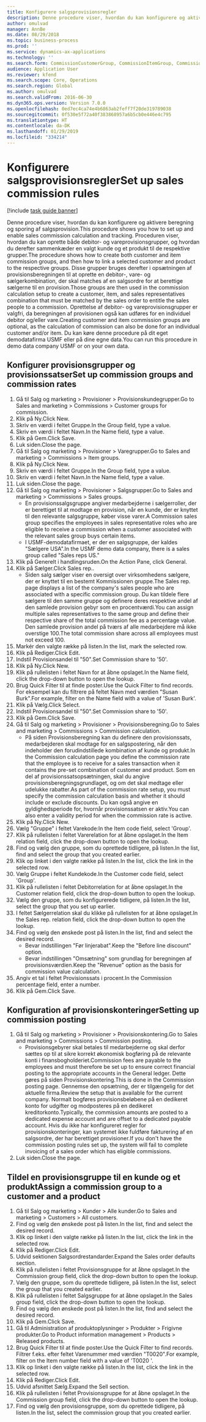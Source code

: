 ```yaml
---
title: Konfigurere salgsprovisionsregler
description: Denne procedure viser, hvordan du kan konfigurere og aktivere beregning og sporing af salgsprovision.
author: omulvad
manager: AnnBe
ms.date: 08/29/2018
ms.topic: business-process
ms.prod: ''
ms.service: dynamics-ax-applications
ms.technology: ''
ms.search.form: CommissionCustomerGroup, CommissionItemGroup, CommissionSalesGroup, CommissionSalesMember, DirPartyLookup, CommissionCalc, InventPosting, CustTable, EcoResProductDetailsExtended
audience: Application User
ms.reviewer: kfend
ms.search.scope: Core, Operations
ms.search.region: Global
ms.author: omulvad
ms.search.validFrom: 2016-06-30
ms.dyn365.ops.version: Version 7.0.0
ms.openlocfilehash: 0ed7ec4ca74e4b6863ab2feff7f20de319789038
ms.sourcegitcommit: 0f530e5f72a40f383868957a6b5cb0e446e4c795
ms.translationtype: HT
ms.contentlocale: da-DK
ms.lasthandoff: 01/29/2019
ms.locfileid: "334214"
---
```

# <a name="set-up-sales-commission-rules"></a><span data-ttu-id="1aaf1-103">Konfigurere salgsprovisionsregler</span><span class="sxs-lookup"><span data-stu-id="1aaf1-103">Set up sales commission rules</span></span>

[!include [task guide banner](../../includes/task-guide-banner.md)]

<span data-ttu-id="1aaf1-104">Denne procedure viser, hvordan du kan konfigurere og aktivere beregning og sporing af salgsprovision.</span><span class="sxs-lookup"><span data-stu-id="1aaf1-104">This procedure shows you how to set up and enable sales commission calculation and tracking.</span></span> <span data-ttu-id="1aaf1-105">Proceduren viser, hvordan du kan oprette både debitor- og vareprovisionsgrupper, og hvordan du derefter sammenkæder en valgt kunde og et produkt til de respektive grupper.</span><span class="sxs-lookup"><span data-stu-id="1aaf1-105">The procedure shows how to create both customer and item commission groups, and then how to link a selected customer and product to the respective groups.</span></span> <span data-ttu-id="1aaf1-106">Disse grupper bruges derefter i opsætningen af provisionsberegningen til at oprette en debitor-, vare- og sælgerkombination, der skal matches af en salgsordre for at berettige sælgerne til en provision.</span><span class="sxs-lookup"><span data-stu-id="1aaf1-106">Those groups are then used in the commission calculation setup to create a customer, item, and sales representatives combination that must be matched by the sales order to entitle the sales people to a commission.</span></span> <span data-ttu-id="1aaf1-107">Oprettelse af debitor- og vareprovisionsgrupper er valgfri, da beregningen af provisionen også kan udføres for en individuel debitor og/eller vare.</span><span class="sxs-lookup"><span data-stu-id="1aaf1-107">Creating customer and item commission groups are optional, as the calculation of commission can also be done for an individual customer and/or item.</span></span> <span data-ttu-id="1aaf1-108">Du kan køre denne procedure på dit eget demodatafirma USMF eller på dine egne data.</span><span class="sxs-lookup"><span data-stu-id="1aaf1-108">You can run this procedure in demo data company USMF or on your own data.</span></span>


## <a name="set-up-commission-groups-and-commission-rates"></a><span data-ttu-id="1aaf1-109">Konfigurer provisionsgrupper og provisionssatser</span><span class="sxs-lookup"><span data-stu-id="1aaf1-109">Set up commission groups and commission rates</span></span>
1. <span data-ttu-id="1aaf1-110">Gå til Salg og marketing > Provisioner > Provisionskundegrupper.</span><span class="sxs-lookup"><span data-stu-id="1aaf1-110">Go to Sales and marketing > Commissions > Customer groups for commission.</span></span>
2. <span data-ttu-id="1aaf1-111">Klik på Ny.</span><span class="sxs-lookup"><span data-stu-id="1aaf1-111">Click New.</span></span>
3. <span data-ttu-id="1aaf1-112">Skriv en værdi i feltet Gruppe.</span><span class="sxs-lookup"><span data-stu-id="1aaf1-112">In the Group field, type a value.</span></span>
4. <span data-ttu-id="1aaf1-113">Skriv en værdi i feltet Navn.</span><span class="sxs-lookup"><span data-stu-id="1aaf1-113">In the Name field, type a value.</span></span>
5. <span data-ttu-id="1aaf1-114">Klik på Gem.</span><span class="sxs-lookup"><span data-stu-id="1aaf1-114">Click Save.</span></span>
6. <span data-ttu-id="1aaf1-115">Luk siden.</span><span class="sxs-lookup"><span data-stu-id="1aaf1-115">Close the page.</span></span>
7. <span data-ttu-id="1aaf1-116">Gå til Salg og marketing > Provisioner > Varegrupper.</span><span class="sxs-lookup"><span data-stu-id="1aaf1-116">Go to Sales and marketing > Commissions > Item groups.</span></span>
8. <span data-ttu-id="1aaf1-117">Klik på Ny.</span><span class="sxs-lookup"><span data-stu-id="1aaf1-117">Click New.</span></span>
9. <span data-ttu-id="1aaf1-118">Skriv en værdi i feltet Gruppe.</span><span class="sxs-lookup"><span data-stu-id="1aaf1-118">In the Group field, type a value.</span></span>
10. <span data-ttu-id="1aaf1-119">Skriv en værdi i feltet Navn.</span><span class="sxs-lookup"><span data-stu-id="1aaf1-119">In the Name field, type a value.</span></span>
11. <span data-ttu-id="1aaf1-120">Luk siden.</span><span class="sxs-lookup"><span data-stu-id="1aaf1-120">Close the page.</span></span>
12. <span data-ttu-id="1aaf1-121">Gå til Salg og marketing > Provisioner > Salgsgrupper.</span><span class="sxs-lookup"><span data-stu-id="1aaf1-121">Go to Sales and marketing > Commissions > Sales groups.</span></span>
    * <span data-ttu-id="1aaf1-122">En provisionssalgsgruppe angiver medarbejderne i sælgerroller, der er berettiget til at modtage en provision, når en kunde, der er knyttet til den relevante salgsgruppe, køber visse varer.</span><span class="sxs-lookup"><span data-stu-id="1aaf1-122">A Commission sales group specifies the employees in sales representative roles who are eligible to receive a commission when a customer associated with the relevant sales group buys certain items.</span></span>  
    * <span data-ttu-id="1aaf1-123">I USMF-demodatafirmaet, er der en salgsgruppe, der kaldes "Sælgere USA".</span><span class="sxs-lookup"><span data-stu-id="1aaf1-123">In the USMF demo data company, there is a sales group called "Sales reps US."</span></span>  
13. <span data-ttu-id="1aaf1-124">Klik på Generelt i handlingsruden.</span><span class="sxs-lookup"><span data-stu-id="1aaf1-124">On the Action Pane, click General.</span></span>
14. <span data-ttu-id="1aaf1-125">Klik på Sælger.</span><span class="sxs-lookup"><span data-stu-id="1aaf1-125">Click Sales rep..</span></span>
    * <span data-ttu-id="1aaf1-126">Siden salg sælger viser en oversigt over virksomhedens sælgere, der er knyttet til en bestemt Kommissionen gruppe.</span><span class="sxs-lookup"><span data-stu-id="1aaf1-126">The Sales rep. page displays a list of the company's sales people who are associated with a specific commission group.</span></span> <span data-ttu-id="1aaf1-127">Du kan tildele flere sælgere til den samme gruppe og definere deres respektive andel af den samlede provision gebyr som en procentværdi.</span><span class="sxs-lookup"><span data-stu-id="1aaf1-127">You can assign multiple sales representatives to the same group and define their respective share of the total commission fee as a percentage value.</span></span> <span data-ttu-id="1aaf1-128">Den samlede provision andel på tværs af alle medarbejdere må ikke overstige 100.</span><span class="sxs-lookup"><span data-stu-id="1aaf1-128">The total commission share across all employees must not exceed 100.</span></span>  
15. <span data-ttu-id="1aaf1-129">Markér den valgte række på listen.</span><span class="sxs-lookup"><span data-stu-id="1aaf1-129">In the list, mark the selected row.</span></span>
16. <span data-ttu-id="1aaf1-130">Klik på Rediger.</span><span class="sxs-lookup"><span data-stu-id="1aaf1-130">Click Edit.</span></span>
17. <span data-ttu-id="1aaf1-131">Indstil Provisionsandel til "50".</span><span class="sxs-lookup"><span data-stu-id="1aaf1-131">Set Commission share to '50'.</span></span>
18. <span data-ttu-id="1aaf1-132">Klik på Ny.</span><span class="sxs-lookup"><span data-stu-id="1aaf1-132">Click New.</span></span>
19. <span data-ttu-id="1aaf1-133">Klik på rullelisten i feltet Navn for at åbne opslaget.</span><span class="sxs-lookup"><span data-stu-id="1aaf1-133">In the Name field, click the drop-down button to open the lookup.</span></span>
20. <span data-ttu-id="1aaf1-134">Brug Quick Filter til at finde poster.</span><span class="sxs-lookup"><span data-stu-id="1aaf1-134">Use the Quick Filter to find records.</span></span> <span data-ttu-id="1aaf1-135">For eksempel kan du filtrere på feltet Navn med værdien "Susan Burk".</span><span class="sxs-lookup"><span data-stu-id="1aaf1-135">For example, filter on the Name field with a value of 'Susan Burk'.</span></span>
21. <span data-ttu-id="1aaf1-136">Klik på Vælg.</span><span class="sxs-lookup"><span data-stu-id="1aaf1-136">Click Select.</span></span>
22. <span data-ttu-id="1aaf1-137">Indstil Provisionsandel til "50".</span><span class="sxs-lookup"><span data-stu-id="1aaf1-137">Set Commission share to '50'.</span></span>
23. <span data-ttu-id="1aaf1-138">Klik på Gem.</span><span class="sxs-lookup"><span data-stu-id="1aaf1-138">Click Save.</span></span>
24. <span data-ttu-id="1aaf1-139">Gå til Salg og marketing > Provisioner > Provisionsberegning.</span><span class="sxs-lookup"><span data-stu-id="1aaf1-139">Go to Sales and marketing > Commissions > Commission calculation.</span></span>
    * <span data-ttu-id="1aaf1-140">På siden Provisionsberegning kan du definere den provisionssats, medarbejderen skal modtage for en salgspostering, når den indeholder den forudindstillede kombination af kunde og produkt.</span><span class="sxs-lookup"><span data-stu-id="1aaf1-140">In the Commission calculation page you define the commission rate that the employee is to receive for a sales transaction when it contains the pre-set combination of customer and product.</span></span> <span data-ttu-id="1aaf1-141">Som en del af provisionssatsopsætningen, skal du angive provisionsberegningsgrundlaget, og om det skal medtage eller udelukke rabatter.</span><span class="sxs-lookup"><span data-stu-id="1aaf1-141">As part of the commission rate setup, you must specify the commission calculation basis and whether it should include or exclude discounts.</span></span> <span data-ttu-id="1aaf1-142">Du kan også angive en gyldighedsperiode for, hvornår provisionssatsen er aktiv.</span><span class="sxs-lookup"><span data-stu-id="1aaf1-142">You can also enter a validity period for when the commission rate is active.</span></span>  
25. <span data-ttu-id="1aaf1-143">Klik på Ny.</span><span class="sxs-lookup"><span data-stu-id="1aaf1-143">Click New.</span></span>
26. <span data-ttu-id="1aaf1-144">Vælg "Gruppe" i feltet Varekode:</span><span class="sxs-lookup"><span data-stu-id="1aaf1-144">In the Item code field, select 'Group'.</span></span>
27. <span data-ttu-id="1aaf1-145">Klik på rullelisten i feltet Varerelation for at åbne opslaget.</span><span class="sxs-lookup"><span data-stu-id="1aaf1-145">In the Item relation field, click the drop-down button to open the lookup.</span></span>
28. <span data-ttu-id="1aaf1-146">Find og vælg den gruppe, som du oprettede tidligere, på listen.</span><span class="sxs-lookup"><span data-stu-id="1aaf1-146">In the list, find and select the group that you created earlier.</span></span>
29. <span data-ttu-id="1aaf1-147">Klik op linket i den valgte række på listen.</span><span class="sxs-lookup"><span data-stu-id="1aaf1-147">In the list, click the link in the selected row.</span></span>
30. <span data-ttu-id="1aaf1-148">Vælg Gruppe i feltet Kundekode.</span><span class="sxs-lookup"><span data-stu-id="1aaf1-148">In the Customer code field, select 'Group'.</span></span>
31. <span data-ttu-id="1aaf1-149">Klik på rullelisten i feltet Debitorrelation for at åbne opslaget.</span><span class="sxs-lookup"><span data-stu-id="1aaf1-149">In the Customer relation field, click the drop-down button to open the lookup.</span></span>
32. <span data-ttu-id="1aaf1-150">Vælg den gruppe, som du konfigurerede tidligere, på listen.</span><span class="sxs-lookup"><span data-stu-id="1aaf1-150">In the list, select the group that you set up earlier.</span></span>
33. <span data-ttu-id="1aaf1-151">I feltet Sælgerrelation skal du klikke på rullelisten for at åbne opslaget.</span><span class="sxs-lookup"><span data-stu-id="1aaf1-151">In the Sales rep. relation field, click the drop-down button to open the lookup.</span></span>
34. <span data-ttu-id="1aaf1-152">Find og vælg den ønskede post på listen.</span><span class="sxs-lookup"><span data-stu-id="1aaf1-152">In the list, find and select the desired record.</span></span>
    * <span data-ttu-id="1aaf1-153">Bevar indstillingen "Før linjerabat".</span><span class="sxs-lookup"><span data-stu-id="1aaf1-153">Keep the "Before line discount" option.</span></span>  
    * <span data-ttu-id="1aaf1-154">Bevar indstillingen "Omsætning" som grundlag for beregningen af provisionsværdien.</span><span class="sxs-lookup"><span data-stu-id="1aaf1-154">Keep the "Revenue" option as the basis for commission value calculation.</span></span>    
35. <span data-ttu-id="1aaf1-155">Angiv et tal i feltet Provisionssats i procent.</span><span class="sxs-lookup"><span data-stu-id="1aaf1-155">In the Commission percentage field, enter a number.</span></span>
36. <span data-ttu-id="1aaf1-156">Klik på Gem.</span><span class="sxs-lookup"><span data-stu-id="1aaf1-156">Click Save.</span></span>

## <a name="setting-up-commission-posting"></a><span data-ttu-id="1aaf1-157">Konfiguration af provisionskonteringer</span><span class="sxs-lookup"><span data-stu-id="1aaf1-157">Setting up commission posting</span></span>
1. <span data-ttu-id="1aaf1-158">Gå til Salg og marketing > Provisioner > Provisionskontering.</span><span class="sxs-lookup"><span data-stu-id="1aaf1-158">Go to Sales and marketing > Commissions > Commission posting.</span></span>
    * <span data-ttu-id="1aaf1-159">Provisionsgebyrer skal betales til medarbejderne og skal derfor sættes op til at sikre korrekt økonomisk bogføring på de relevante konti i finansbogholderiet.</span><span class="sxs-lookup"><span data-stu-id="1aaf1-159">Commission fees are payable to the employees and must therefore be set up to ensure correct financial posting to the appropriate accounts in the General ledger.</span></span> <span data-ttu-id="1aaf1-160">Dette gøres på siden Provisionskontering.</span><span class="sxs-lookup"><span data-stu-id="1aaf1-160">This is done in the Commission posting page.</span></span> <span data-ttu-id="1aaf1-161">Gennemse den opsætning, der er tilgængelig for det aktuelle firma.</span><span class="sxs-lookup"><span data-stu-id="1aaf1-161">Review the setup that is available for the current company.</span></span> <span data-ttu-id="1aaf1-162">Normalt bogføres provisionsbeløbene på en dedikeret konto for udgifter og modposteres på en dedikeret kreditorkonto.</span><span class="sxs-lookup"><span data-stu-id="1aaf1-162">Typically, the commission amounts are posted to a dedicated expense account and are offset to a dedicated payable account.</span></span> <span data-ttu-id="1aaf1-163">Hvis du ikke har konfigureret regler for provisionskonteringer, kan systemet ikke fuldføre fakturering af en salgsordre, der har berettiget provisioner.</span><span class="sxs-lookup"><span data-stu-id="1aaf1-163">If you don't have the commission posting rules set up, the system will fail to complete invoicing of a sales order which has eligible commissions.</span></span>  
2. <span data-ttu-id="1aaf1-164">Luk siden.</span><span class="sxs-lookup"><span data-stu-id="1aaf1-164">Close the page.</span></span>

## <a name="assign-a-commission-group-to-a-customer-and-a-product"></a><span data-ttu-id="1aaf1-165">Tildel en provisionsgruppe til en kunde og et produkt</span><span class="sxs-lookup"><span data-stu-id="1aaf1-165">Assign a commission group to a customer and a product</span></span>
1. <span data-ttu-id="1aaf1-166">Gå til Salg og marketing > Kunder > Alle kunder.</span><span class="sxs-lookup"><span data-stu-id="1aaf1-166">Go to Sales and marketing > Customers > All customers.</span></span>
2. <span data-ttu-id="1aaf1-167">Find og vælg den ønskede post på listen.</span><span class="sxs-lookup"><span data-stu-id="1aaf1-167">In the list, find and select the desired record.</span></span>
3. <span data-ttu-id="1aaf1-168">Klik op linket i den valgte række på listen.</span><span class="sxs-lookup"><span data-stu-id="1aaf1-168">In the list, click the link in the selected row.</span></span>
4. <span data-ttu-id="1aaf1-169">Klik på Rediger.</span><span class="sxs-lookup"><span data-stu-id="1aaf1-169">Click Edit.</span></span>
5. <span data-ttu-id="1aaf1-170">Udvid sektionen Salgsordrestandarder.</span><span class="sxs-lookup"><span data-stu-id="1aaf1-170">Expand the Sales order defaults section.</span></span>
6. <span data-ttu-id="1aaf1-171">Klik på rullelisten i feltet Provisionsgruppe for at åbne opslaget.</span><span class="sxs-lookup"><span data-stu-id="1aaf1-171">In the Commission group field, click the drop-down button to open the lookup.</span></span>
7. <span data-ttu-id="1aaf1-172">Vælg den gruppe, som du oprettede tidligere, på listen.</span><span class="sxs-lookup"><span data-stu-id="1aaf1-172">In the list, select the group that you created earlier.</span></span>
8. <span data-ttu-id="1aaf1-173">Klik på rullelisten i feltet Salgsgruppe for at åbne opslaget.</span><span class="sxs-lookup"><span data-stu-id="1aaf1-173">In the Sales group field, click the drop-down button to open the lookup.</span></span>
9. <span data-ttu-id="1aaf1-174">Find og vælg den ønskede post på listen.</span><span class="sxs-lookup"><span data-stu-id="1aaf1-174">In the list, find and select the desired record.</span></span>
10. <span data-ttu-id="1aaf1-175">Klik på Gem.</span><span class="sxs-lookup"><span data-stu-id="1aaf1-175">Click Save.</span></span>
11. <span data-ttu-id="1aaf1-176">Gå til Administration af produktoplysninger > Produkter > Frigivne produkter.</span><span class="sxs-lookup"><span data-stu-id="1aaf1-176">Go to Product information management > Products > Released products.</span></span>
12. <span data-ttu-id="1aaf1-177">Brug Quick Filter til at finde poster.</span><span class="sxs-lookup"><span data-stu-id="1aaf1-177">Use the Quick Filter to find records.</span></span> <span data-ttu-id="1aaf1-178">Filtrer f.eks. efter feltet Varenummer med værdien "T0020".</span><span class="sxs-lookup"><span data-stu-id="1aaf1-178">For example, filter on the Item number field with a value of 'T0020 '.</span></span>
13. <span data-ttu-id="1aaf1-179">Klik op linket i den valgte række på listen.</span><span class="sxs-lookup"><span data-stu-id="1aaf1-179">In the list, click the link in the selected row.</span></span>
14. <span data-ttu-id="1aaf1-180">Klik på Rediger.</span><span class="sxs-lookup"><span data-stu-id="1aaf1-180">Click Edit.</span></span>
15. <span data-ttu-id="1aaf1-181">Udvid afsnittet Sælg.</span><span class="sxs-lookup"><span data-stu-id="1aaf1-181">Expand the Sell section.</span></span>
16. <span data-ttu-id="1aaf1-182">Klik på rullelisten i feltet Provisionsgruppe for at åbne opslaget.</span><span class="sxs-lookup"><span data-stu-id="1aaf1-182">In the Commission group field, click the drop-down button to open the lookup.</span></span>
17. <span data-ttu-id="1aaf1-183">Find og vælg den provisionsgruppe, som du oprettede tidligere, på listen.</span><span class="sxs-lookup"><span data-stu-id="1aaf1-183">In the list, select the commission group that you created earlier.</span></span>

